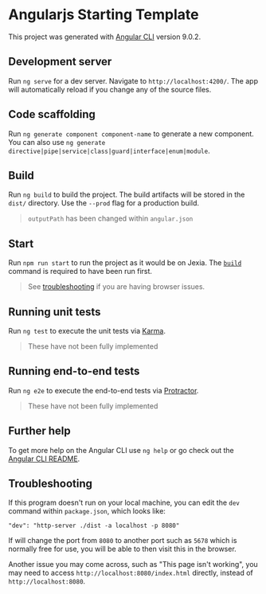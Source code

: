# Angularjs Starting Template

This project was generated with [Angular CLI](https://github.com/angular/angular-cli) version 9.0.2.

## Development server

Run `ng serve` for a dev server. Navigate to `http://localhost:4200/`. The app will automatically reload if you change any of the source files.

## Code scaffolding

Run `ng generate component component-name` to generate a new component. You can also use `ng generate directive|pipe|service|class|guard|interface|enum|module`.

## Build

Run `ng build` to build the project. The build artifacts will be stored in the `dist/` directory. Use the `--prod` flag for a production build.
> `outputPath` has been changed within `angular.json`

## Start

Run `npm run start` to run the project as it would be on Jexia. The [`build`](##build) command is required to have been run first.
> See [troubleshooting](##Troubleshooting) if you are having browser issues.

## Running unit tests

Run `ng test` to execute the unit tests via [Karma](https://karma-runner.github.io).
> These have not been fully implemented

## Running end-to-end tests

Run `ng e2e` to execute the end-to-end tests via [Protractor](http://www.protractortest.org/).
> These have not been fully implemented

## Further help

To get more help on the Angular CLI use `ng help` or go check out the [Angular CLI README](https://github.com/angular/angular-cli/blob/master/README.md).

## Troubleshooting
If this program doesn't run on your local machine, you can edit the `dev` command within `package.json`, which looks like:
```
"dev": "http-server ./dist -a localhost -p 8080"
```
If will change the port from `8080` to another port such as `5678` which is normally free for use, you will be able to then visit this in the browser.

Another issue you may come across, such as "This page isn't working", you may need to access `http://localhost:8080/index.html` directly, instead of `http://localhost:8080`.
